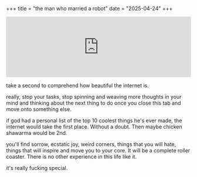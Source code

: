 +++
title = "the man who married a robot"
date = "2025-04-24"
+++

<iframe 
    width="100%" 
    height="166" 
    scrolling="no" 
    frameborder="no" 
    allow="autoplay" 
    src="https://soundcloud.com/the1975/the-man-who-married-a-robot">
</iframe>

take a second to comprehend how beautiful the internet is.

really, stop your tasks, stop spinning and weaving more thoughts in your mind and thinking about the next thing to do once you close this tab and move onto something else.

if god had a personal list of the top 10 coolest things he's ever made, the internet would take the first place. Without a doubt. Then maybe chicken shawarma would be 2nd. 

you'll find sorrow, ecstatic joy, weird corners, things that you will hate, things that will inspire and move you to your core. It will be a complete roller coaster. There is no other experience in this life like it.

it's really fucking special.
